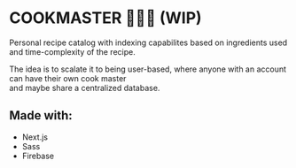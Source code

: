 # COOKMASTER 🧑🏼‍🍳 (WIP)
Personal recipe catalog with indexing capabilites based on ingredients used  
and time-complexity of the recipe. 

The idea is to scalate it to being user-based,
where anyone with an account can have their own cook master  
and maybe share a centralized database.

## Made with:
- Next.js
- Sass
- Firebase

